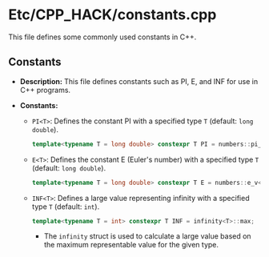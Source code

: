 # Etc/CPP_HACK/constants.cpp

This file defines some commonly used constants in C++.

## Constants

*   **Description:** This file defines constants such as PI, E, and INF for use in C++ programs.

*   **Constants:**
    *   `PI<T>`: Defines the constant PI with a specified type `T` (default: `long double`).
        ```cpp
        template<typename T = long double> constexpr T PI = numbers::pi_v<T>;
        ```
    *   `E<T>`: Defines the constant E (Euler's number) with a specified type `T` (default: `long double`).
        ```cpp
        template<typename T = long double> constexpr T E = numbers::e_v<T>;
        ```
    *   `INF<T>`: Defines a large value representing infinity with a specified type `T` (default: `int`).
        ```cpp
        template<typename T = int> constexpr T INF = infinity<T>::max;
        ```
        *   The `infinity` struct is used to calculate a large value based on the maximum representable value for the given type.
